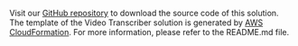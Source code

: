 Visit our [GitHub repository](https://github.com/awslabs/aws-video-transcriber/) to download the source code of this solution. The template of the Video Transcriber solution is generated by [AWS CloudFormation](https://aws.amazon.com/cloudformation). For more information, please refer to the README.md file.